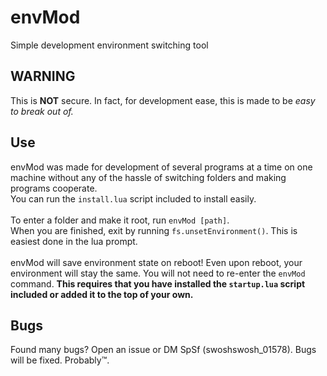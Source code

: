 # envMod
Simple development environment switching tool

## WARNING
This is **NOT** secure. In fact, for development ease, this is made to be *easy to break out of.* 

## Use
envMod was made for development of several programs at a time on one machine without any of the hassle of switching folders and making programs cooperate.\
You can run the `install.lua` script included to install easily.\
\
To enter a folder and make it root, run `envMod [path]`.\
When you are finished, exit by running `fs.unsetEnvironment()`. This is easiest done in the lua prompt.\
\
envMod will save environment state on reboot! Even upon reboot, your environment will stay the same. You will not need to re-enter the `envMod` command. **This requires that you have installed the `startup.lua` script included or added it to the top of your own.**

## Bugs
Found many bugs? Open an issue or DM SpSf (swoshswosh_01578). Bugs will be fixed. Probably™.
